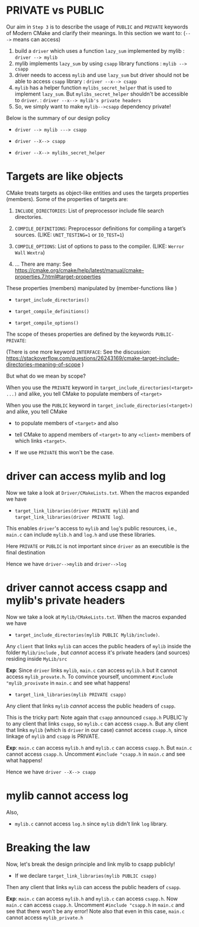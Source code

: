 # PRIVATE vs PUBLIC

Our aim in `Step 3` is to describe the usage of `PUBLIC` and `PRIVATE` keywords of Modern CMake and clarify
their meanings. In this section we want to: (`--->` means can access)

1. build a `driver` which uses a function `lazy_sum` implemented by mylib : `driver --> mylib`
2. mylib implements `lazy_sum` by using `csapp` library functions : `mylib --> csapp`
3. driver needs to access `mylib` and use `lazy_sum` but driver should not be able to access 
  `csapp` library : `driver --x--> csapp`
4. `mylib` has a helper function `mylibs_secret_helper` that is used to implement `lazy_sum`. But `mylibs_secret_helper`
  shouldn't be accessible to `driver`. : `driver --x--> mylib's private headers`    
5. So, we simply want to make `mylib-->csapp` dependency private!

 Below is the summary of our design policy

 * `driver --> mylib ---> csapp` 
 
 * `driver --X--> csapp`

 * `driver --X--> mylibs_secret_helper`

# Targets are like objects

CMake treats targets as object-like entities and uses the targets properties (members). Some of the properties of targets are: 

1. `INCLUDE_DIRECTORIES`: List of preprocessor include file search directories.

2. `COMPILE_DEFINITIONS`: Preprocessor definitions for compiling a target’s sources. (LIKE: `UNIT_TESTING=1` or `IO_TEST=1`)

3. `COMPILE_OPTIONS`: List of options to pass to the compiler. (LIKE: `Werror` `Wall` `Wextra`)
    
4. ... There are many: See  https://cmake.org/cmake/help/latest/manual/cmake-properties.7.html#target-properties 


These properties (members) manipulated by (member-functions like ) 

* `target_include_directories()` 

* `target_compile_definitions()`

* `target_compile_options()`

The scope of theses properties are defined by the keywords `PUBLIC-PRIVATE`:

(There is one more keyword `INTERFACE`: See the discussion: https://stackoverflow.com/questions/26243169/cmake-target-include-directories-meaning-of-scope )

But what do we mean by scope?

When you use the `PRIVATE` keyword in `target_include_directories(<target> ...)` and alike, 
you tell CMake to populate members of `<target>`

When you use the `PUBLIC` keyword in `target_include_directories(<target>)` and alike, 
you tell CMake 

* to populate members of `<target>` and also 

* tell CMake to append members of `<target>` to any `<client>` members of which links `<target>`. 

* If we use `PRIVATE` this won't be the case.

# driver can access mylib and log

Now we take a look at `Driver/CMakeLists.txt`. When the macros expanded we have 

* `target_link_libraries(driver PRIVATE mylib`) and  `target_link_libraries(driver PRIVATE log`).

This enables `driver`'s access to `mylib` and `log`'s public resources, i.e., `main.c` can include `mylib.h` and `log.h` 
and use these libraries.

Here `PRIVATE` or `PUBLIC` is not important since `driver` as an executible is the final destination

Hence we have `driver-->mylib` and `driver-->log`

# driver cannot access csapp and mylib's private headers

Now we take a look at `Mylib/CMakeLists.txt`. When the macros expanded we have 

* `target_include_directories(mylib PUBLIC Mylib/include)`.

Any `client` that links `mylib` can acces the public headers of `mylib` inside the folder `Mylib/include` , but *cannot* access it's private headers (and sources) residing inside `MyLib/src`

**Exp**: Since `driver` links `mylib`, `main.c` can access `mylib.h` but it cannot access `mylib_provate.h`.
To convince yourself, uncomment `#include "mylib_provivate` in `main.c` and see what happens!


* `target_link_libraries(mylib PRIVATE csapp)`

Any client that links `mylib` *cannot* access the public headers of `csapp`. 

This is the tricky part: Note again that `csapp` announced `csapp.h` PUBLIC\`ly to any client that links `csapp`, so `mylib.c` can access `csapp.h`. But any client that links `mylib` (which is `driver` in our case) cannot access `csapp.h`, since linkage of `mylib` and `csapp` is PRIVATE.

**Exp**: `main.c` can access `mylib.h` and `mylib.c` can access `csapp.h`. But `main.c` cannot access `csapp.h`. 
Uncomment `#include "csapp.h` in `main.c` and see what happens!

Hence we have `driver --X--> csapp`


# mylib cannot access log

Also,

* `mylib.c` cannot access `log.h` since `mylib` didn't link `log` library.


# Breaking the law

Now, let's break the design principle and link mylib to csapp publicly!

* If we declare `target_link_libraries(mylib PUBLIC csapp)`

Then any client that links `mylib` can access the public headers of `csapp`.

**Exp**: `main.c` can access `mylib.h` and `mylib.c` can access `csapp.h`. Now `main.c` can access `csapp.h`. 
Uncomment `#include "csapp.h` in `main.c` and see that there won't be any error!
Note also that even in this case, `main.c` cannot access `mylib_private.h`
